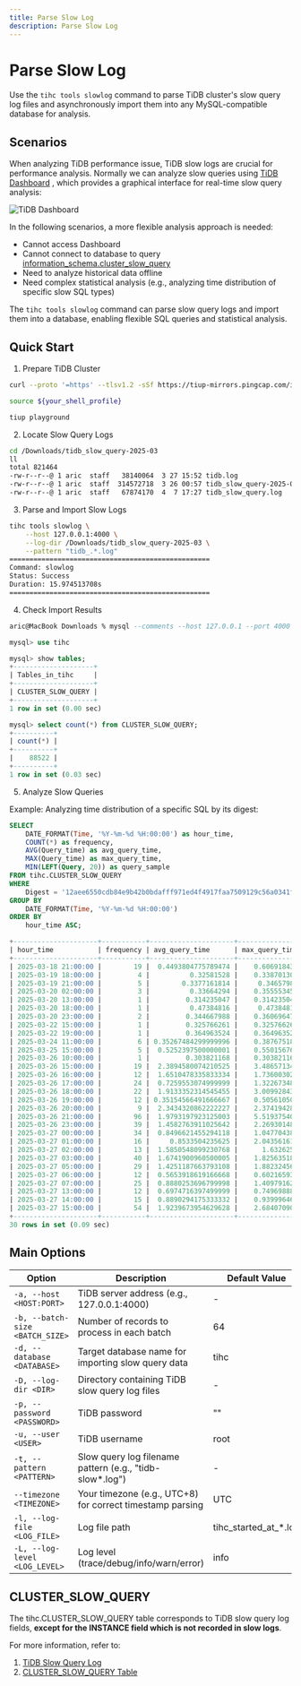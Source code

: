 ```yaml
---
title: Parse Slow Log
description: Parse Slow Log
---
```


# Parse Slow Log

Use the `tihc tools slowlog` command to parse TiDB cluster's slow query log files and asynchronously import them into any MySQL-compatible database for analysis.

## Scenarios

When analyzing TiDB performance issue, TiDB slow logs are crucial for performance analysis. Normally we can analyze slow queries using [TiDB Dashboard](https://docs.pingcap.com/tidb/v7.5/dashboard-slow-query/) , which provides a graphical interface for real-time slow query analysis:

![TiDB Dashboard](https://docs-download.pingcap.com/media/images/docs-cn/dashboard/dashboard-slow-queries-list1-v620.png)

In the following scenarios, a more flexible analysis approach is needed:
- Cannot access Dashboard
- Cannot connect to database to query [information_schema.cluster_slow_query](https://docs.pingcap.com/tidb/v7.5/information-schema-slow-query/#cluster_slow_query-table)
- Need to analyze historical data offline
- Need complex statistical analysis (e.g., analyzing time distribution of specific slow SQL types)

The `tihc tools slowlog` command can parse slow query logs and import them into a database, enabling flexible SQL queries and statistical analysis.

## Quick Start

1. Prepare TiDB Cluster

```bash
curl --proto '=https' --tlsv1.2 -sSf https://tiup-mirrors.pingcap.com/install.sh | sh

source ${your_shell_profile}

tiup playground
```

2. Locate Slow Query Logs

```bash
cd /Downloads/tidb_slow_query-2025-03
ll
total 821464
-rw-r--r--@ 1 aric  staff   38140064  3 27 15:52 tidb.log
-rw-r--r--@ 1 aric  staff  314572718  3 26 00:57 tidb_slow_query-2025-03-25T16-57-07.979.log
-rw-r--r--@ 1 aric  staff   67874170  4  7 17:27 tidb_slow_query.log
```

3. Parse and Import Slow Logs

```bash
tihc tools slowlog \
    --host 127.0.0.1:4000 \
    --log-dir /Downloads/tidb_slow_query-2025-03 \
    --pattern "tidb_.*.log"
==================================================
Command: slowlog
Status: Success
Duration: 15.974513708s
==================================================
```

4. Check Import Results

```sql
aric@MacBook Downloads % mysql --comments --host 127.0.0.1 --port 4000 -u root                         

mysql> use tihc

mysql> show tables;
+--------------------+
| Tables_in_tihc     |
+--------------------+
| CLUSTER_SLOW_QUERY |
+--------------------+
1 row in set (0.00 sec)

mysql> select count(*) from CLUSTER_SLOW_QUERY;
+----------+
| count(*) |
+----------+
|    88522 |
+----------+
1 row in set (0.03 sec)
```

5. Analyze Slow Queries

Example: Analyzing time distribution of a specific SQL by its digest:

```sql
SELECT 
    DATE_FORMAT(Time, '%Y-%m-%d %H:00:00') as hour_time,
    COUNT(*) as frequency,
    AVG(Query_time) as avg_query_time,
    MAX(Query_time) as max_query_time,
    MIN(LEFT(Query, 20)) as query_sample
FROM tihc.CLUSTER_SLOW_QUERY 
WHERE 
    Digest = '12aee6550cdb84e9b42b0bdafff971ed4f4917faa7509129c56a0341fc127050'
GROUP BY 
    DATE_FORMAT(Time, '%Y-%m-%d %H:00:00')
ORDER BY 
    hour_time ASC;

+---------------------+-----------+---------------------+----------------+----------------------+
| hour_time           | frequency | avg_query_time      | max_query_time | query_sample         |
+---------------------+-----------+---------------------+----------------+----------------------+
| 2025-03-18 21:00:00 |        19 |  0.4493804775789474 |    0.606918439 | select user_id,base_ |
| 2025-03-19 18:00:00 |         4 |          0.32581528 |    0.338701305 | select user_id,base_ |
| 2025-03-19 21:00:00 |         5 |        0.3377161814 |     0.34657984 | select user_id,base_ |
| 2025-03-20 02:00:00 |         3 |          0.33664294 |    0.355553451 | select user_id,base_ |
| 2025-03-20 13:00:00 |         1 |         0.314235047 |    0.314235047 | select user_id,base_ |
| 2025-03-20 18:00:00 |         1 |          0.47384816 |     0.47384816 | select user_id,base_ |
| 2025-03-20 23:00:00 |         2 |         0.344667988 |    0.360696473 | select user_id,base_ |
| 2025-03-22 15:00:00 |         1 |         0.325766261 |    0.325766261 | select user_id,base_ |
| 2025-03-22 19:00:00 |         1 |         0.364963524 |    0.364963524 | select user_id,base_ |
| 2025-03-24 11:00:00 |         6 | 0.35267484299999996 |    0.387675187 | select user_id,base_ |
| 2025-03-25 15:00:00 |         5 |  0.5252397500000001 |    0.550156766 | select user_id,base_ |
| 2025-03-26 10:00:00 |         1 |         0.303821168 |    0.303821168 | select user_id,base_ |
| 2025-03-26 15:00:00 |        19 |  2.3894580074210525 |    3.486571348 | select user_id,base_ |
| 2025-03-26 16:00:00 |        12 |  1.6510478335833334 |    1.736003024 | select user_id,base_ |
| 2025-03-26 17:00:00 |        24 |  0.7259553074999999 |    1.322673489 | select user_id,base_ |
| 2025-03-26 18:00:00 |        22 |  1.9133352314545455 |    3.009928439 | select user_id,base_ |
| 2025-03-26 19:00:00 |        12 | 0.35154566491666667 |    0.505610509 | select user_id,base_ |
| 2025-03-26 20:00:00 |         9 |  2.3434320862222227 |    2.374194282 | select user_id,base_ |
| 2025-03-26 21:00:00 |        96 |  1.9793197923125003 |    5.519375406 | select user_id,base_ |
| 2025-03-26 23:00:00 |        39 |  1.4582763911025642 |    2.269301483 | select user_id,base_ |
| 2025-03-27 00:00:00 |        34 |  0.8496621455294118 |    1.047704387 | select user_id,base_ |
| 2025-03-27 01:00:00 |        16 |     0.8533504235625 |    2.043561618 | select user_id,base_ |
| 2025-03-27 02:00:00 |        13 |  1.5850548099230768 |      1.6326255 | select user_id,base_ |
| 2025-03-27 03:00:00 |        40 |  1.6741900960500005 |    1.825635187 | select user_id,base_ |
| 2025-03-27 05:00:00 |        29 |  1.4251187663793108 |    1.882324567 | select user_id,base_ |
| 2025-03-27 06:00:00 |        12 |  0.5653918619166668 |    0.602165939 | select user_id,base_ |
| 2025-03-27 07:00:00 |        25 |  0.8880253696799998 |    1.409791623 | select user_id,base_ |
| 2025-03-27 13:00:00 |        12 |  0.6974716397499999 |    0.749698881 | select user_id,base_ |
| 2025-03-27 14:00:00 |        15 |  0.8890294175333332 |    0.939996461 | select user_id,base_ |
| 2025-03-27 15:00:00 |        54 |  1.9239673954629628 |    2.684070904 | select user_id,base_ |
+---------------------+-----------+---------------------+----------------+----------------------+
30 rows in set (0.09 sec)
```

## Main Options

| Option | Description | Default Value |
|--------|-------------|---------------|
| `-a, --host <HOST:PORT>` | TiDB server address (e.g., 127.0.0.1:4000) | - |
| `-b, --batch-size <BATCH_SIZE>` | Number of records to process in each batch | 64 |
| `-d, --database <DATABASE>` | Target database name for importing slow query data | tihc |
| `-D, --log-dir <DIR>` | Directory containing TiDB slow query log files | - |
| `-p, --password <PASSWORD>` | TiDB password | "" |
| `-u, --user <USER>` | TiDB username | root |
| `-t, --pattern <PATTERN>` | Slow query log filename pattern (e.g., "tidb-slow*.log") | - |
| `--timezone <TIMEZONE>` | Your timezone (e.g., UTC+8) for correct timestamp parsing | UTC |
| `-l, --log-file <LOG_FILE>` | Log file path | tihc_started_at_*.log |
| `-L, --log-level <LOG_LEVEL>` | Log level (trace/debug/info/warn/error) | info |

## CLUSTER_SLOW_QUERY

The tihc.CLUSTER_SLOW_QUERY table corresponds to TiDB slow query log fields, **except for the INSTANCE field which is not recorded in slow logs**.

For more information, refer to:
1. [TiDB Slow Query Log](https://docs.pingcap.com/tidb/v7.5/identify-slow-queries)
2. [CLUSTER_SLOW_QUERY Table](https://docs.pingcap.com/tidb/stable/information-schema-slow-query/#cluster_slow_query-table)
